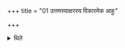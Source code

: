 +++
title = "01 उत्तमस्याक्षरस्य विकारमेक आहुः"

+++

<details><summary>थिते</summary>

उत्तमस्याक्षरस्य विकारमेक आहुः १
</details>
